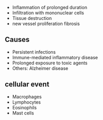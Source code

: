 - Inflammation of prolonged duration
- Infiltration with mononuclear cells
- Tissue destruction
- new vessel proliferation fibrosis
## Causes
- Persistent infections
- Immune-mediated inflammatory disease
- Prolonged exposure to toxic agents
- Others: Alzheimer disease
## cellular event
- Macrophages
- Lymphocytes
- Eosinophils
- Mast cells